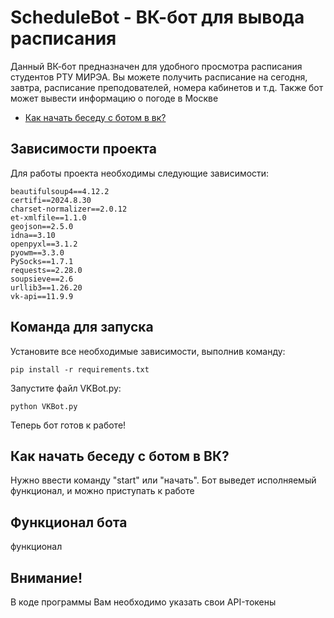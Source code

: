 # ScheduleBot - ВК-бот для вывода расписания
Данный ВК-бот предназначен для удобного просмотра расписания студентов РТУ МИРЭА. Вы можете получить расписание на сегодня, завтра, расписание преподователей, номера кабинетов и т.д. Также бот может вывести информацию о погоде в Москве

- <a href="https://github.com/efane4m/ScheduleBot/blob/main/README.md#как-начать-беседу-с-ботом-в-вк"> Как начать беседу с ботом в вк? </a>

## Зависимости проекта
Для работы проекта необходимы следующие зависимости:
```
beautifulsoup4==4.12.2
certifi==2024.8.30
charset-normalizer==2.0.12
et-xmlfile==1.1.0
geojson==2.5.0
idna==3.10
openpyxl==3.1.2
pyowm==3.3.0
PySocks==1.7.1
requests==2.28.0
soupsieve==2.6
urllib3==1.26.20
vk-api==11.9.9
```
## Команда для запуска
Установите все необходимые зависимости, выполнив команду:
```
pip install -r requirements.txt
```

Запустите файл VKBot.py:
```
python VKBot.py
```
Теперь бот готов к работе!

## Как начать беседу с ботом в ВК?
Нужно ввести команду "start" или "начать". Бот выведет исполняемый функционал, и можно приступать к работе

## Функционал бота
функционал


## Внимание!
В коде программы Вам необходимо указать свои API-токены
